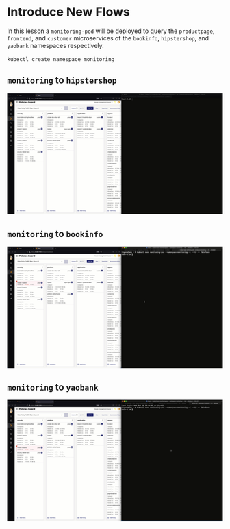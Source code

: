 # Introduce New Flows

In this lesson a `monitoring-pod` will be deployed to query the `productpage`, `frontend`, and  `customer` microservices of the `bookinfo`, `hipstershop`, and `yaobank` namespaces respectively. 

`kubectl create namespace monitoring`

## `monitoring` to `hipstershop`

![new-flow-frontend.gif](images/new-flow-frontend.gif)

## `monitoring` to `bookinfo`

![new-flow-productpage.gif](images/new-flow-productpage.gif)

## `monitoring` to `yaobank`

![new-flow-yaobank.gif](images/new-flow-customer.gif)